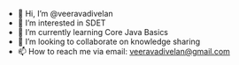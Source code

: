 - 👋 Hi, I’m @veeravadivelan
- 👀 I’m interested in SDET
- 🌱 I’m currently learning Core Java Basics
- 💞️ I’m looking to collaborate on knowledge sharing
- 📫 How to reach me via email: veeravadivelan@gmail.com

<!---
veeravadivelan/veeravadivelan is a ✨ special ✨ repository because its `README.md` (this file) appears on your GitHub profile.
You can click the Preview link to take a look at your changes.
--->
